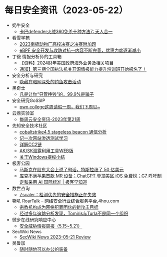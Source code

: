 # 每日安全资讯（2023-05-22）

- 奶牛安全
  - [卡巴defender火绒360免杀十种方法7: 天人合一](https://mp.weixin.qq.com/s?__biz=MzU4NjY0NTExNA==&mid=2247489465&idx=1&sn=d17b557fa9a3e5490297c7ca6626bf63&chksm=fdf97cacca8ef5badccea70eda5372d91d9d2f78b2e2ee343b1b73cc118e9d589fa24abd4079&scene=58&subscene=0#rd)
- 看雪学苑
  - [2023南极动物厂高校决赛之决赛附加题](https://mp.weixin.qq.com/s?__biz=MjM5NTc2MDYxMw==&mid=2458504809&idx=1&sn=6fd2aa2bbcf40f24244dd56569bdf82b&chksm=b18efee386f977f540bf33ef1a7daab021805eae61709adb391e364886a7a5a5cf78151d5d01&scene=58&subscene=0#rd)
  - [eBPF 安全开发与攻防对抗--内容不断完善，优惠力度逐渐减小](https://mp.weixin.qq.com/s?__biz=MjM5NTc2MDYxMw==&mid=2458504809&idx=2&sn=965000c9083a31429b324653adcbb284&chksm=b18efee386f977f5bf6ab134352123844ea6d63702306196b100f72fc9661870d97ea3d706c8&scene=58&subscene=0#rd)
- 丁爸 情报分析师的工具箱
  - [【资料】2024财年美国政府海外业务及相关项目](https://mp.weixin.qq.com/s?__biz=MzI2MTE0NTE3Mw==&mid=2651136465&idx=1&sn=c7f163f9a976a537d10ca0355d1be589&chksm=f1af56ebc6d8dffde61b80b88e11d86663dee05884fac79aa265c666340ca03fc92e33ff2707&scene=58&subscene=0#rd)
  - [通知】第三期全国执法机关开源情报能力提升培训班开始报名了！](https://mp.weixin.qq.com/s?__biz=MzI2MTE0NTE3Mw==&mid=2651136465&idx=2&sn=4a20c8a55df130c2a2226a65777c4d08&chksm=f1af56ebc6d8dffd6a78ca0c4b9df071e79ddd2a051a661f2ae32c46e6fbe4d98324f76adba8&scene=58&subscene=0#rd)
- 安全分析与研究
  - [隐藏在暗网深处的钓鱼攻击活动](https://mp.weixin.qq.com/s?__biz=MzA4ODEyODA3MQ==&mid=2247487684&idx=1&sn=50cab455c6928b10fb23b694c4868595&chksm=902fbfeca75836fa660ff8a13222709cbf6796fe4d949b99e7281f0acbf0dec0f6706db1c12c&scene=58&subscene=0#rd)
- 黑奇士
  - [凡是让你“只管挣钱”的，99.9%是骗子](https://mp.weixin.qq.com/s?__biz=MzI5ODYwNTE4Nw==&mid=2247487620&idx=1&sn=48c71a2584b9a3bc9d46b472daecc1c5&chksm=eca21f68dbd5967e88375ccc9f3134f2de9297c295c383995a853802620ba91d1058a91c176e&scene=58&subscene=0#rd)
- 安全研究GoSSIP
  - [pwn college这周请假一周，我们下周见~](https://mp.weixin.qq.com/s?__biz=Mzg5ODUxMzg0Ng==&mid=2247495266&idx=1&sn=f646ffcf457a94cea5ca3e3bad1e79fc&chksm=c063c0bbf71449ade71278004eb98797d7aaa0a15502bc898acbc8660dae792686040613856f&scene=58&subscene=0#rd)
- 云鼎实验室
  - [每周云安全资讯-2023年第21周](https://mp.weixin.qq.com/s?__biz=MzU3ODAyMjg4OQ==&mid=2247494957&idx=1&sn=9863457bebeac48949fa413ea9b84724&chksm=fd7911abca0e98bd64090d10ae7cbc646eaa4973d9c243bcfcc8592906af9382c756ef070500&scene=58&subscene=0#rd)
- 先知安全技术社区
  - [cobaltstrike4.5 stageless beacon 通信分析](https://xz.aliyun.com/t/12546)
  - [记一次网站渗透测试学习](https://xz.aliyun.com/t/12545)
  - [详解CC2链](https://xz.aliyun.com/t/12544)
  - [AK/SK泄露利用工具WEB版](https://xz.aliyun.com/t/12543)
  - [关于Windows提权小结](https://xz.aliyun.com/t/12542)
- 极客公园
  - [马斯克在股东大会上说了句话，特斯拉涨了 50 亿美元](https://mp.weixin.qq.com/s?__biz=MTMwNDMwODQ0MQ==&mid=2652992924&idx=1&sn=6380e131a930caa795e2bee0fdee538b&chksm=7e54082a4923813ce6b70a79d63d55d5451c39b0262e00afa066ed75bf0dd54bffd463473af5&scene=58&subscene=0#rd)
  - [库克不满苹果首款 MR 设备；ChatGPT 登顶美区 iOS 免费榜；G7 呼吁制定和采用 AI 国际标准 | 极客早知道](https://mp.weixin.qq.com/s?__biz=MTMwNDMwODQ0MQ==&mid=2652992923&idx=1&sn=335ee13255410f5d1f5d1a3c9a2709dd&chksm=7e54082d4923813b8a1fcc8f134c68f21dd8951282c2bdcafb7fe6090cb6e42fde869472bd37&scene=58&subscene=0#rd)
- 数世咨询
  - [Zscaler：检测优先的安全措施正在失效](https://mp.weixin.qq.com/s?__biz=MzkxNzA3MTgyNg==&mid=2247498158&idx=1&sn=d8061a424107c4d0c463a68ea1df9b59&chksm=c1448b13f6330205f12b2cf3642a7c127d5e2ba7a0912ccbdcbe5c9a57f5556759701aa14d7c&scene=58&subscene=0#rd)
- 嘶吼 RoarTalk – 网络安全行业综合服务平台,4hou.com
  - [宗教机构成为网络犯罪团伙的新攻击目标](https://www.4hou.com/posts/L17W)
  - [经过多年追踪分析发现，Tomiris与Turla不是同一个组织](https://www.4hou.com/posts/kjZY)
- 微步在线研究响应中心
  - [安全威胁情报周报（5.15~5.21）](https://mp.weixin.qq.com/s?__biz=Mzg5MTc3ODY4Mw==&mid=2247501800&idx=1&sn=fc7031a6b9519b24051d575fb0b7dc9b&chksm=cfcaa4fcf8bd2deaa1655f33db0d96330a8a840b19e7731ed6e2dc9bb57b71a58f147af97c81&scene=58&subscene=0#rd)
- SecWiki News
  - [SecWiki News 2023-05-21 Review](http://www.sec-wiki.com/?2023-05-21)
- 吴鲁加
  - [随时随地可以办公的装备](https://mp.weixin.qq.com/s?__biz=Mzg5NDY4ODM1MA==&mid=2247484421&idx=1&sn=6c73b22ff624998e3029fa6e668072ee&chksm=c01a8934f76d0022f32d8a19d2adef29df468f4ab0eeb7d491992ae348ec83cb1759561a688e&scene=58&subscene=0#rd)
